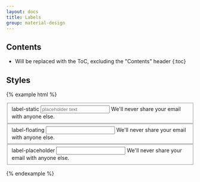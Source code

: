 ```yaml
---
layout: docs
title: Labels
group: material-design
---
```


## Contents

* Will be replaced with the ToC, excluding the "Contents" header
{:toc}

## Styles

{% example html %}
<form>
  <fieldset class="form-group">
    <label for="exampleInputEmail1" class="mdb-label-static">label-static</label>
    <input type="email" class="form-control" id="exampleInputEmail1" placeholder="placeholder text">
    <span class="mdb-help">We'll never share your email with anyone else.</span>
  </fieldset>
  <fieldset class="form-group">
    <label for="exampleInputEmail1" class="mdb-label-floating">label-floating</label>
    <input type="email" class="form-control" id="exampleInputEmail1">
    <span class="mdb-help">We'll never share your email with anyone else.</span>
  </fieldset>
  <fieldset class="form-group">
    <label for="exampleInputEmail1" class="mdb-label-placeholder">label-placeholder</label>
    <input type="email" class="form-control" id="exampleInputEmail1">
    <span class="mdb-help">We'll never share your email with anyone else.</span>
  </fieldset>
</form>
{% endexample %}

